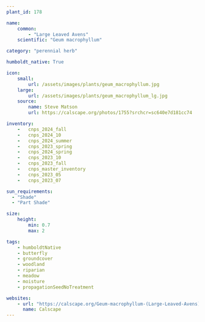 ```yaml
---
plant_id: 178 

name: 
    common: 
        - "Large Leaved Avens"  
    scientific: "Geum macrophyllum"  

category: "perennial herb"

humboldt_native: True

icon: 
    small: 
        url: /assets/images/plants/geum_macrophyllum.jpg 
    large: 
        url: /assets/images/plants/geum_macrophyllum_lg.jpg 
    source: 
        name: Steve Matson 
        url: https://calscape.org/photos/1755?srchcr=sc640e7d181cc74

inventory: 
    -   cnps_2024_fall
    -   cnps_2024_10
    -   cnps_2024_summer
    -   cnps_2023_spring
    -   cnps_2024_spring
    -   cnps_2023_10
    -   cnps_2023_fall
    -   cnps_master_inventory
    -   cnps_2023_05 
    -   cnps_2023_07

sun_requirements:
  - "Shade"
  - "Part Shade"

size:
    height: 
        min: 0.7 
        max: 2

tags: 
    - humboldtNative
    - butterfly
    - groundcover
    - woodland
    - riparian
    - meadow
    - moisture
    - propagationSeedNoTreatment

websites: 
    - url: "https://calscape.org/Geum-macrophyllum-(Large-Leaved-Avens)"
      name: Calscape
---
```

